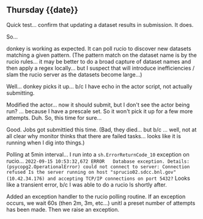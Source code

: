## Thursday {{date}}

Quick test... confirm that updating a dataset results in submission.  It does.

So...

donkey is working as expected.  It can poll rucio to discover new datasets matching a given pattern.  (The pattern match on the dataset name is by the rucio rules... it may be better to do a broad capture of dataset names and then apply a regex locally... but I suspect that will introduce inefficiencies / slam the rucio server as the datasets become large...)


Well... donkey picks it up...  b/c I have echo in the actor script, not actually submitting.

Modified the actor... now it should submit, but I don't see the actor being run?
... because I have a prescale set.  So it won't pick it up for a few more attempts.  Duh.  So, this time for sure...

Good.  Jobs got submittied this time.  (Bad, they died... but b/c ... well, not at all clear why monitor thinks that there are failed tasks... looks like it is running when I dig into things.)

Polling at 5min interval... I run into a `sh.ErrorReturnCode_10` exception on rucio... 
`
2022-09-15 10:53:32,672	ERROR	Database exception.
Details: (psycopg2.OperationalError) could not connect to server: Connection refused
	Is the server running on host "sprucio02.sdcc.bnl.gov" (10.42.34.176) and accepting
	TCP/IP connections on port 5432?
`
Looks like a transient error, b/c I was able to do a rucio ls shortly after.

Added an exception handler to the rucio polling routine.  If an exception occurs, we wait 60s (then 2m, 3m, etc...) unitl a preset number of attempts has been made.  Then we raise an exception.